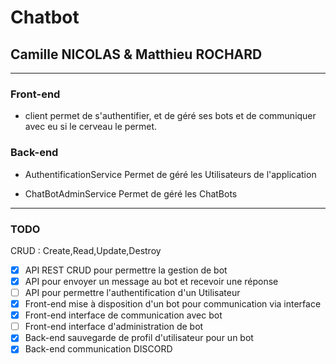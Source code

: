 # Chatbot

## Camille NICOLAS & Matthieu ROCHARD

---

### Front-end

- client
permet de s'authentifier, et de géré ses bots et de communiquer avec eu si le cerveau le permet.

### Back-end

- AuthentificationService
Permet de géré les Utilisateurs de l'application

- ChatBotAdminService
Permet de géré les ChatBots

---

### TODO

CRUD
: Create,Read,Update,Destroy

- [X] API REST CRUD pour permettre la gestion de bot
- [X] API pour envoyer un message au bot et recevoir une réponse
- [ ] API pour permettre l'authentification d'un Utilisateur
- [X] Front-end mise à disposition d'un bot pour communication via interface
- [X] Front-end interface de communication avec bot
- [ ] Front-end interface d'administration de bot
- [X] Back-end sauvegarde de profil d'utilisateur pour un bot
- [X] Back-end communication DISCORD
